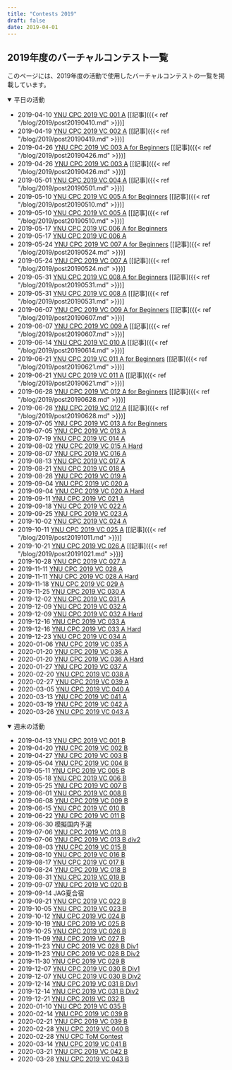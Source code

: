 ```yaml
---
title: "Contests 2019"
draft: false
date: 2019-04-01
---
```


## 2019年度のバーチャルコンテスト一覧

このページには、2019年度の活動で使用したバーチャルコンテストの一覧を掲載しています。

<details open>
<summary>平日の活動</summary>

- 2019-04-10 [YNU CPC 2019 VC 001 A](https://not-522.appspot.com/contest/5749287812071424) [[記事]({{< ref "/blog/2019/post20190410.md" >}})]
- 2019-04-19 [YNU CPC 2019 VC 002 A](https://not-522.appspot.com/contest/5696717009715200) [[記事]({{< ref "/blog/2019/post20190419.md" >}})]
- 2019-04-26 [YNU CPC 2019 VC 003 A for Beginners](https://not-522.appspot.com/contest/5088948820901888) [[記事]({{< ref "/blog/2019/post20190426.md" >}})]
- 2019-04-26 [YNU CPC 2019 VC 003 A](https://not-522.appspot.com/contest/4962521425379328) [[記事]({{< ref "/blog/2019/post20190426.md" >}})]
- 2019-05-01 [YNU CPC 2019 VC 004 A](https://not-522.appspot.com/contest/5642741518172160) [[記事]({{< ref "/blog/2019/post20190501.md" >}})]
- 2019-05-10 [YNU CPC 2019 VC 005 A for Beginners](https://not-522.appspot.com/contest/6222278903726080) [[記事]({{< ref "/blog/2019/post20190510.md" >}})]
- 2019-05-10 [YNU CPC 2019 VC 005 A](https://not-522.appspot.com/contest/5193489985830912) [[記事]({{< ref "/blog/2019/post20190510.md" >}})]
- 2019-05-17 [YNU CPC 2019 VC 006 A for Beginners](https://not-522.appspot.com/contest/4883993971392512)
- 2019-05-17 [YNU CPC 2019 VC 006 A](https://not-522.appspot.com/contest/5069935017459712)
- 2019-05-24 [YNU CPC 2019 VC 007 A for Beginners](https://not-522.appspot.com/contest/5694327095296000) [[記事]({{< ref "/blog/2019/post20190524.md" >}})]
- 2019-05-24 [YNU CPC 2019 VC 007 A](https://not-522.appspot.com/contest/6003317712879616) [[記事]({{< ref "/blog/2019/post20190524.md" >}})]
- 2019-05-31 [YNU CPC 2019 VC 008 A for Beginners](https://not-522.appspot.com/contest/5178811129790464) [[記事]({{< ref "/blog/2019/post20190531.md" >}})]
- 2019-05-31 [YNU CPC 2019 VC 008 A](https://not-522.appspot.com/contest/5749853070032896) [[記事]({{< ref "/blog/2019/post20190531.md" >}})]
- 2019-06-07 [YNU CPC 2019 VC 009 A for Beginners](https://not-522.appspot.com/contest/5198271190401024) [[記事]({{< ref "/blog/2019/post20190607.md" >}})]
- 2019-06-07 [YNU CPC 2019 VC 009 A](https://not-522.appspot.com/contest/5649808417095680) [[記事]({{< ref "/blog/2019/post20190607.md" >}})]
- 2019-06-14 [YNU CPC 2019 VC 010 A](https://not-522.appspot.com/contest/5131391301844992) [[記事]({{< ref "/blog/2019/post20190614.md" >}})]
- 2019-06-21 [YNU CPC 2019 VC 011 A for Beginners](https://onlinejudge.u-aizu.ac.jp/beta/room.html#YNUCPC_2019_011Adiv2) [[記事]({{< ref "/blog/2019/post20190621.md" >}})]
- 2019-06-21 [YNU CPC 2019 VC 011 A](https://onlinejudge.u-aizu.ac.jp/beta/room.html#YNUCPC_2019_011Adiv1) [[記事]({{< ref "/blog/2019/post20190621.md" >}})]
- 2019-06-28 [YNU CPC 2019 VC 012 A for Beginners](https://onlinejudge.u-aizu.ac.jp/services/room.html#YNUCPC_2019_012_A_div2) [[記事]({{< ref "/blog/2019/post20190628.md" >}})]
- 2019-06-28 [YNU CPC 2019 VC 012 A](https://onlinejudge.u-aizu.ac.jp/services/room.html#YNUCPC_2019_012_A_div1) [[記事]({{< ref "/blog/2019/post20190628.md" >}})]
- 2019-07-05 [YNU CPC 2019 VC 013 A for Beginners](https://onlinejudge.u-aizu.ac.jp/beta/room.html#YNUCPC_2019_013_A_div2)
- 2019-07-05 [YNU CPC 2019 VC 013 A](https://onlinejudge.u-aizu.ac.jp/beta/room.html#YNUCPC_2019_013_A_div1)
- 2019-07-19 [YNU CPC 2019 VC 014 A](https://not-522.appspot.com/contest/4922529531559936)
- 2019-08-02 [YNU CPC 2019 VC 015 A Hard](https://not-522.appspot.com/contest/6201293565591552)
- 2019-08-07 [YNU CPC 2019 VC 016 A](https://not-522.appspot.com/contest/6030666594516992)
- 2019-08-13 [YNU CPC 2019 VC 017 A](https://onlinejudge.u-aizu.ac.jp/beta/room.html#YNUCPC_2019_017_A)
- 2019-08-21 [YNU CPC 2019 VC 018 A](https://onlinejudge.u-aizu.ac.jp/beta/room.html#YNUCPC_2019_018_A)
- 2019-08-28 [YNU CPC 2019 VC 019 A](https://onlinejudge.u-aizu.ac.jp/beta/room.html#YNUCPC_2019_019_A)
- 2019-09-04 [YNU CPC 2019 VC 020 A](https://onlinejudge.u-aizu.ac.jp/beta/room.html#YNUCPC_2019_020_A)
- 2019-09-04 [YNU CPC 2019 VC 020 A Hard](https://onlinejudge.u-aizu.ac.jp/beta/room.html#YNUCPC_2019_018_A_div1)
- 2019-09-11 [YNU CPC 2019 VC 021 A](https://onlinejudge.u-aizu.ac.jp/beta/room.html#YNUCPC_2019_021_A)
- 2019-09-18 [YNU CPC 2019 VC 022 A](https://not-522.appspot.com/contest/5200231480164352)
- 2019-09-25 [YNU CPC 2019 VC 023 A](https://not-522.appspot.com/contest/4899175680442368)
- 2019-10-02 [YNU CPC 2019 VC 024 A](https://not-522.appspot.com/contest/6241978616381440)
- 2019-10-11 [YNU CPC 2019 VC 025 A](https://not-522.appspot.com/contest/5961404223848448) [[記事]({{< ref "/blog/2019/post20191011.md" >}})]
- 2019-10-21 [YNU CPC 2019 VC 026 A](https://not-522.appspot.com/contest/5330227842514944) [[記事]({{< ref "/blog/2019/post20191021.md" >}})]
- 2019-10-28 [YNU CPC 2019 VC 027 A](https://onlinejudge.u-aizu.ac.jp/beta/room.html#YNUCPC_2019_027_A)
- 2019-11-11 [YNU CPC 2019 VC 028 A](https://not-522.appspot.com/contest/5003378901909504)
- 2019-11-11 [YNU CPC 2019 VC 028 A Hard](https://not-522.appspot.com/contest/5955791439790080)
- 2019-11-18 [YNU CPC 2019 VC 029 A](https://not-522.appspot.com/contest/5064029728931840)
- 2019-11-25 [YNU CPC 2019 VC 030 A](https://not-522.appspot.com/contest/5759924623638528)
- 2019-12-02 [YNU CPC 2019 VC 031 A](https://not-522.appspot.com/contest/6568987443855360)
- 2019-12-09 [YNU CPC 2019 VC 032 A](https://onlinejudge.u-aizu.ac.jp/services/room.html#YNUCPC_2019_032_A_div2)
- 2019-12-09 [YNU CPC 2019 VC 032 A Hard](https://onlinejudge.u-aizu.ac.jp/services/room.html#YNUCPC_2019_032_A_div1)
- 2019-12-16 [YNU CPC 2019 VC 033 A](https://not-522.appspot.com/contest/5754528131448832)
- 2019-12-16 [YNU CPC 2019 VC 033 A Hard](https://not-522.appspot.com/contest/5763102765219840)
- 2019-12-23 [YNU CPC 2019 VC 034 A](https://onlinejudge.u-aizu.ac.jp/beta/room.html#YNUCPC_2019_034_A)
- 2020-01-06 [YNU CPC 2019 VC 035 A](https://not-522.appspot.com/contest/5761035174674432)
- 2020-01-20 [YNU CPC 2019 VC 036 A](https://onlinejudge.u-aizu.ac.jp/beta/room.html#YNUCPC_2019_036_A_div2)
- 2020-01-20 [YNU CPC 2019 VC 036 A Hard](https://onlinejudge.u-aizu.ac.jp/beta/room.html#YNUCPC_2019_036_A_div1)
- 2020-01-27 [YNU CPC 2019 VC 037 A](https://not-522.appspot.com/contest/5683255598645248)
- 2020-02-20 [YNU CPC 2019 VC 038 A](https://not-522.appspot.com/contest/4645995050696704)
- 2020-02-27 [YNU CPC 2019 VC 039 A](https://not-522.appspot.com/contest/5677238349463552)
- 2020-03-05 [YNU CPC 2019 VC 040 A](https://not-522.appspot.com/contest/5417723632812032)
- 2020-03-13 [YNU CPC 2019 VC 041 A](https://not-522.appspot.com/contest/6254076616507392)
- 2020-03-19 [YNU CPC 2019 VC 042 A](https://not-522.appspot.com/contest/5754291698532352)
- 2020-03-26 [YNU CPC 2019 VC 043 A](https://not-522.appspot.com/contest/5726717471621120)

</details>

<details open>
<summary>週末の活動</summary>

- 2019-04-13 [YNU CPC 2019 VC 001 B](https://vjudge.net/contest/294878)
- 2019-04-20 [YNU CPC 2019 VC 002 B](https://vjudge.net/contest/296467)
- 2019-04-27 [YNU CPC 2019 VC 003 B](https://vjudge.net/contest/296861)
- 2019-05-04 [YNU CPC 2019 VC 004 B](https://vjudge.net/contest/299414)
- 2019-05-11 [YNU CPC 2019 VC 005 B](https://vjudge.net/contest/300442)
- 2019-05-18 [YNU CPC 2019 VC 006 B](https://vjudge.net/contest/302527)
- 2019-05-25 [YNU CPC 2019 VC 007 B](https://vjudge.net/contest/303844)
- 2019-06-01 [YNU CPC 2019 VC 008 B](https://vjudge.net/contest/304950)
- 2019-06-08 [YNU CPC 2019 VC 009 B](https://vjudge.net/contest/305859)
- 2019-06-15 [YNU CPC 2019 VC 010 B](https://vjudge.net/contest/306319)
- 2019-06-22 [YNU CPC 2019 VC 011 B](https://vjudge.net/contest/307407)
- 2019-06-30 模擬国内予選
- 2019-07-06 [YNU CPC 2019 VC 013 B](https://vjudge.net/contest/309025)
- 2019-07-06 [YNU CPC 2019 VC 013 B div2](https://onlinejudge.u-aizu.ac.jp/beta/room.html#YNUCPC_2019_013_B_div2)
- 2019-08-03 [YNU CPC 2019 VC 015 B](https://vjudge.net/contest/316809)
- 2019-08-10 [YNU CPC 2019 VC 016 B](https://vjudge.net/contest/318799)
- 2019-08-17 [YNU CPC 2019 VC 017 B](https://vjudge.net/contest/320506)
- 2019-08-24 [YNU CPC 2019 VC 018 B](https://vjudge.net/contest/321418)
- 2019-08-31 [YNU CPC 2019 VC 019 B](https://vjudge.net/contest/323003)
- 2019-09-07 [YNU CPC 2019 VC 020 B](https://vjudge.net/contest/324438)
- 2019-09-14 JAG夏合宿
- 2019-09-21 [YNU CPC 2019 VC 022 B](https://vjudge.net/contest/327555)
- 2019-10-05 [YNU CPC 2019 VC 023 B](https://vjudge.net/contest/331700)
- 2019-10-12 [YNU CPC 2019 VC 024 B](https://vjudge.net/contest/333906)
- 2019-10-19 [YNU CPC 2019 VC 025 B](https://vjudge.net/contest/336058)
- 2019-10-25 [YNU CPC 2019 VC 026 B](https://vjudge.net/contest/337820)
- 2019-11-09 [YNU CPC 2019 VC 027 B](https://codeforces.com/gymRegistration/102082/virtual/true)
- 2019-11-23 [YNU CPC 2019 VC 028 B Div1](https://vjudge.net/contest/344753)
- 2019-11-23 [YNU CPC 2019 VC 028 B Div2](https://vjudge.net/contest/344754)
- 2019-11-30 [YNU CPC 2019 VC 029 B](https://vjudge.net/contest/346033)
- 2019-12-07 [YNU CPC 2019 VC 030 B Div1](https://vjudge.net/contest/347286)
- 2019-12-07 [YNU CPC 2019 VC 030 B Div2](https://vjudge.net/contest/347361)
- 2019-12-14 [YNU CPC 2019 VC 031 B Div1](https://vjudge.net/contest/348312)
- 2019-12-14 [YNU CPC 2019 VC 031 B Div2](https://vjudge.net/contest/348314)
- 2019-12-21 [YNU CPC 2019 VC 032 B](https://vjudge.net/contest/349064)
- 2020-01-10 [YNU CPC 2019 VC 035 B](https://vjudge.net/contest/351195)
- 2020-02-14 [YNU CPC 2019 VC 039 B](https://vjudge.net/contest/357067)
- 2020-02-21 [YNU CPC 2019 VC 039 B](https://vjudge.net/contest/358330)
- 2020-02-28 [YNU CPC 2019 VC 040 B](https://vjudge.net/contest/359703)
- 2020-02-28 [YNU CPC ToM Contest](https://onlinejudge.u-aizu.ac.jp/beta/room.html#YNUCPC_ToM_con)
- 2020-03-14 [YNU CPC 2019 VC 041 B](https://vjudge.net/contest/362151)
- 2020-03-21 [YNU CPC 2019 VC 042 B](https://vjudge.net/contest/363380)
- 2020-03-28 [YNU CPC 2019 VC 043 B](https://vjudge.net/contest/364888)

</details>
